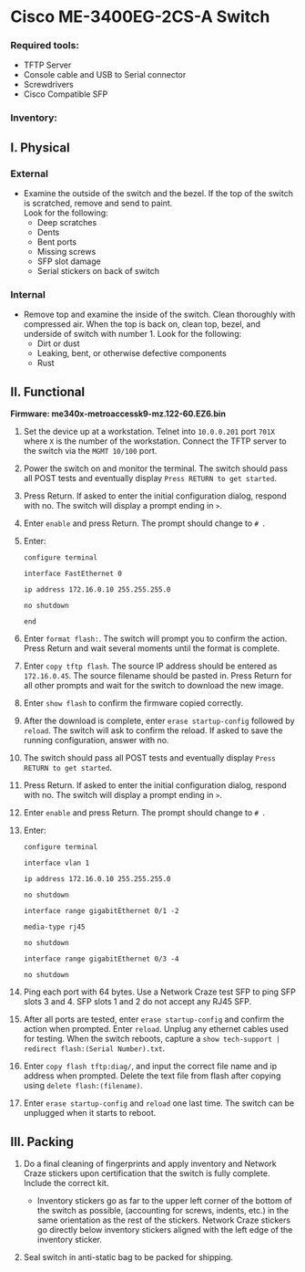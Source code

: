 # Cisco ME-3400EG-2CS-A Switch

### Required tools:
- TFTP Server
- Console cable and USB to Serial connector
- Screwdrivers
- Cisco Compatible SFP

### Inventory:

## I. Physical

 

### External
- Examine the outside of the switch and the bezel. If the top of the switch is scratched, remove and send to paint.  
Look for the following:
	- Deep scratches
	- Dents
	- Bent ports
	- Missing screws 
	- SFP slot damage
	- Serial stickers on back of switch

### Internal

- Remove top and examine the inside of the switch. Clean thoroughly with compressed air. When the top is back on, clean top, bezel, and underside of switch with number 1. Look for the following:
	- Dirt or dust
	- Leaking, bent, or otherwise defective components
	- Rust
	
## II. Functional

**Firmware: me340x-metroaccessk9-mz.122-60.EZ6.bin**

1. Set the device up at a workstation.  Telnet into `10.0.0.201` port `701X` where `X` is the number of the workstation. Connect the TFTP server to the switch via the `MGMT 10/100` port.

1. Power the switch on and monitor the terminal. The switch should pass all POST tests and eventually display `Press RETURN to get started`.

1. Press Return. If asked to enter the initial configuration dialog, respond with no. The switch will display a prompt ending in `>`.

1. Enter `enable` and press Return. The prompt should change to `# `.

1. Enter:

	`configure terminal`

	`interface FastEthernet 0`

	`ip address 172.16.0.10 255.255.255.0`

	`no shutdown`

	`end`

1. Enter `format flash:`. The switch will prompt you to confirm the action. Press Return and wait several moments until the format is complete.

1. Enter `copy tftp flash`. The source IP address should be entered as `172.16.0.45`. The source filename should be pasted in. Press Return for all other prompts and wait for the switch to download the new image.

1. Enter `show flash` to confirm the firmware copied correctly.

1. After the download is complete, enter `erase startup-config` followed by `reload`. The switch will ask to confirm the reload. If asked to save the running configuration, answer with no.

1. The switch should pass all POST tests and eventually display `Press RETURN to get started`.

1. Press Return. If asked to enter the initial configuration dialog, respond with no. The switch will display a prompt ending in `>`.

1. Enter `enable` and press Return. The prompt should change to `# `.

1. Enter:
 
	`configure terminal`

	`interface vlan 1`

	`ip address 172.16.0.10 255.255.255.0`

	`no shutdown`

	`interface range gigabitEthernet 0/1 -2`

	`media-type rj45`

	`no shutdown`

	`interface range gigabitEthernet 0/3 -4`

	`no shutdown`

1. Ping each port with 64 bytes. Use a Network Craze test SFP to ping SFP slots 3 and 4. SFP slots 1 and 2 do not accept any RJ45 SFP.

1. After all ports are tested, enter `erase startup-config` and confirm the action when prompted. Enter `reload`. Unplug any ethernet cables used for testing. When the switch reboots, capture a `show tech-support | redirect flash:(Serial Number).txt`.  

1. Enter `copy flash tftp:diag/`, and input the correct file name and ip address when prompted. Delete the text file from flash after copying using `delete flash:(filename)`.  

1. Enter `erase startup-config` and `reload` one last time. The switch can be unplugged when it starts to reboot. 

## III. Packing

1. Do a final cleaning of fingerprints and apply inventory and Network Craze stickers upon certification that the switch is fully complete. Include the correct kit.

	- Inventory stickers go as far to the upper left corner of the bottom of the switch as possible, (accounting for screws, indents, etc.) in the same orientation as the rest of the stickers. Network Craze stickers go directly below inventory stickers aligned with the left edge of the inventory sticker.

1. Seal switch in anti-static bag to be packed for shipping.
